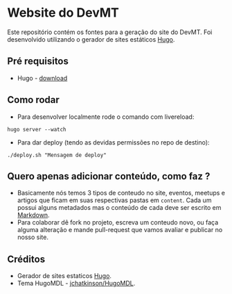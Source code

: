 # Website do DevMT
Este repositório contém os fontes para a geração do site do DevMT. Foi desenvolvido utilizando o gerador de sites estáticos [Hugo](https://gohugo.io). 

## Pré requisitos
- Hugo - [download](https://gohugo.io)

## Como rodar 
- Para desenvolver localmente rode o comando com livereload:
```shell
hugo server --watch
```
- Para dar deploy (tendo as devidas permissões no repo de destino):
```shell
./deploy.sh "Mensagem de deploy"
```

## Quero apenas adicionar conteúdo, como faz ?
- Basicamente nós temos 3 tipos de conteudo no site, eventos, meetups e artigos que ficam em suas respectivas pastas em `content`. Cada um possui alguns metadados mas o conteúdo de cada deve ser escrito em [Markdown](https://daringfireball.net/projects/markdown/).
- Para colaborar dê fork no projeto, escreva um conteudo novo, ou faça alguma alteração e mande pull-request que vamos avaliar e publicar no nosso site.

## Créditos
- Gerador de sites estaticos [Hugo](https://gohugo.io). 
- Tema HugoMDL - [jchatkinson/HugoMDL](https://github.com/jchatkinson/HugoMDL).


